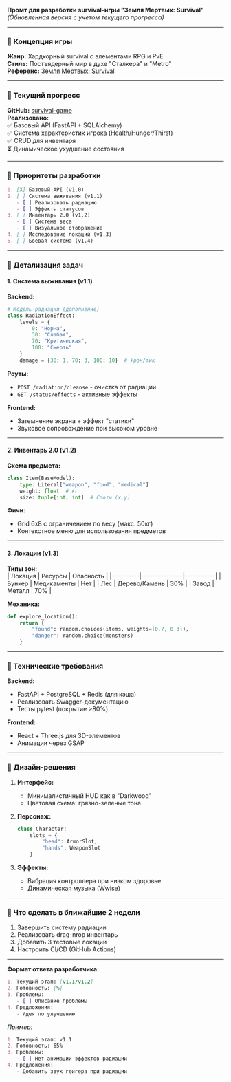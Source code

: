 **Промт для разработки survival-игры "Земля Мертвых: Survival"**  
*(Обновленная версия с учетом текущего прогресса)*  

---

### **🔹 Концепция игры**  
**Жанр:** Хардкорный survival c элементами RPG и PvE  
**Стиль:** Постъядерный мир в духе "Сталкера" и "Metro"  
**Референс:** [Земля Мертвых: Survival](https://vk.com/app7096306?ref=74)  

---

### **🔹 Текущий прогресс**  
**GitHub:** [survival-game](https://github.com/mailfox/survival-game)  
**Реализовано:**  
✅ Базовый API (FastAPI + SQLAlchemy)  
✅ Система характеристик игрока (Health/Hunger/Thirst)  
✅ CRUD для инвентаря  
⏳ Динамическое ухудшение состояния  

---

### **🔹 Приоритеты разработки**  
```markdown 
1. [X] Базовый API (v1.0)  
2. [ ] Система выживания (v1.1)  
   - [ ] Реализовать радиацию  
   - [ ] Эффекты статусов  
3. [ ] Инвентарь 2.0 (v1.2)  
   - [ ] Система веса  
   - [ ] Визуальное отображение  
4. [ ] Исследование локаций (v1.3)  
5. [ ] Боевая система (v1.4)  
```  

---

### **🔹 Детализация задач**  

#### **1. Система выживания (v1.1)**  
**Backend:**  
```python
# Модель радиации (дополнение)
class RadiationEffect:
    levels = {
        0: "Норма",
        30: "Слабая",
        70: "Критическая",
        100: "Смерть"
    }
    damage = {30: 1, 70: 3, 100: 10}  # Урон/тик
```

**Роуты:**  
- `POST /radiation/cleanse` - очистка от радиации  
- `GET /status/effects` - активные эффекты  

**Frontend:**  
- Затемнение экрана + эффект "статики"  
- Звуковое сопровождение при высоком уровне  

---

#### **2. Инвентарь 2.0 (v1.2)**  
**Схема предмета:**  
```python
class Item(BaseModel):
    type: Literal["weapon", "food", "medical"]
    weight: float  # кг
    size: tuple[int, int]  # Слоты (x,y)
```

**Фичи:**  
- Grid 6x8 с ограничением по весу (макс. 50кг)  
- Контекстное меню для использования предметов  

---

#### **3. Локации (v1.3)**  
**Типы зон:**  
| Локация  | Ресурсы       | Опасность |
|----------|---------------|-----------|
| Бункер   | Медикаменты   | Нет       |
| Лес      | Дерево/Камень | 30%       |
| Завод    | Металл        | 70%       |

**Механика:**  
```python
def explore_location():
    return {
        "found": random.choices(items, weights=[0.7, 0.3]),
        "danger": random.choice(monsters)
    }
```

---

### **🔹 Технические требования**  
**Backend:**  
- FastAPI + PostgreSQL + Redis (для кэша)  
- Реализовать Swagger-документацию  
- Тесты pytest (покрытие >80%)  

**Frontend:**  
- React + Three.js для 3D-элементов  
- Анимации через GSAP  

---

### **🔹 Дизайн-решения**  
1. **Интерфейс:**  
   - Минималистичный HUD как в "Darkwood"  
   - Цветовая схема: грязно-зеленые тона  

2. **Персонаж:**  
   ```python
   class Character:
       slots = {
           "head": ArmorSlot,
           "hands": WeaponSlot
       }
   ```

3. **Эффекты:**  
   - Вибрация контроллера при низком здоровье  
   - Динамическая музыка (Wwise)  

---

### **🔹 Что сделать в ближайшие 2 недели**  
1. Завершить систему радиации  
2. Реализовать drag-nrop инвентарь  
3. Добавить 3 тестовые локации  
4. Настроить CI/CD (GitHub Actions)  

---

**Формат ответа разработчика:**  
```markdown 
1. Текущий этап: [v1.1/v1.2]  
2. Готовность: [%]  
3. Проблемы:  
   - [ ] Описание проблемы  
4. Предложения:  
   - Идея по улучшению  
``` 

*Пример:*  
```markdown
1. Текущий этап: v1.1  
2. Готовность: 65%  
3. Проблемы:  
   - [ ] Нет анимации эффектов радиации  
4. Предложения:  
   - Добавить звук геигера при радиации  
```